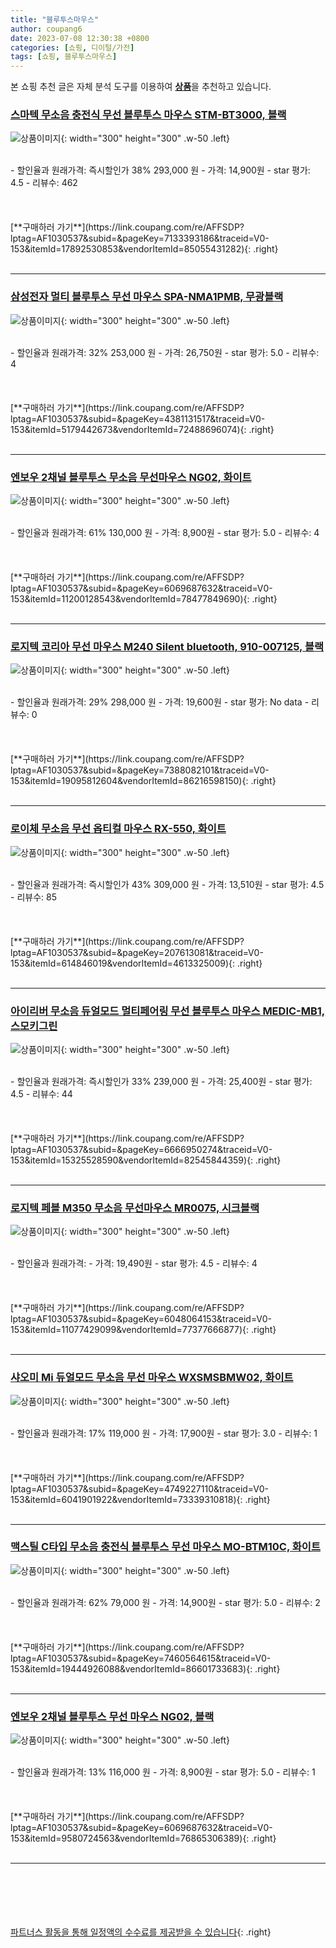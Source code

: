 ```yaml
---
title: "블루투스마우스"
author: coupang6
date: 2023-07-08 12:30:38 +0800
categories: [쇼핑, 디이털/가전]
tags: [쇼핑, 블루투스마우스]
---
```


본 쇼핑 추천 글은 자체 분석 도구를 이용하여 [**상품**](https://link.coupang.com/a/bao1ui)을 추천하고 있습니다.

### [스마텍 무소음 충전식 무선 블루투스 마우스 STM-BT3000, 블랙](https://link.coupang.com/re/AFFSDP?lptag=AF1030537&subid=&pageKey=7133393186&traceid=V0-153&itemId=17892530853&vendorItemId=85055431282)

![상품이미지](https://thumbnail9.coupangcdn.com/thumbnails/remote/230x230ex/image/vendor_inventory/e247/94c60c4961e2e9252cb7d926e1d2dcd27b7c8af7b15758274e713afb0f07.jpg){: width="300" height="300" .w-50 .left}


<br>
- 할인율과 원래가격: 즉시할인가 38%  293,000   원
- 가격: 14,900원
- star 평가: 4.5
- 리뷰수: 462
<br>
<br>
<br>
<br>
[**구매하러 가기**](https://link.coupang.com/re/AFFSDP?lptag=AF1030537&subid=&pageKey=7133393186&traceid=V0-153&itemId=17892530853&vendorItemId=85055431282){: .right}
<br>
<br>

---

### [삼성전자 멀티 블루투스 무선 마우스 SPA-NMA1PMB, 무광블랙](https://link.coupang.com/re/AFFSDP?lptag=AF1030537&subid=&pageKey=4381131517&traceid=V0-153&itemId=5179442673&vendorItemId=72488696074)

![상품이미지](https://thumbnail9.coupangcdn.com/thumbnails/remote/230x230ex/image/retail/images/2026690210320755-eae384db-f803-4926-8e0a-0ab71cdfbe11.jpg){: width="300" height="300" .w-50 .left}


<br>
- 할인율과 원래가격: 32%  253,000   원
- 가격: 26,750원
- star 평가: 5.0
- 리뷰수: 4
<br>
<br>
<br>
<br>
[**구매하러 가기**](https://link.coupang.com/re/AFFSDP?lptag=AF1030537&subid=&pageKey=4381131517&traceid=V0-153&itemId=5179442673&vendorItemId=72488696074){: .right}
<br>
<br>

---

### [엔보우 2채널 블루투스 무소음 무선마우스 NG02, 화이트](https://link.coupang.com/re/AFFSDP?lptag=AF1030537&subid=&pageKey=6069687632&traceid=V0-153&itemId=11200128543&vendorItemId=78477849690)

![상품이미지](https://thumbnail9.coupangcdn.com/thumbnails/remote/230x230ex/image/retail/images/2952196603709111-2ff079a5-98f4-4433-a262-addbc7893bcf.jpg){: width="300" height="300" .w-50 .left}


<br>
- 할인율과 원래가격: 61%  130,000   원
- 가격: 8,900원
- star 평가: 5.0
- 리뷰수: 4
<br>
<br>
<br>
<br>
[**구매하러 가기**](https://link.coupang.com/re/AFFSDP?lptag=AF1030537&subid=&pageKey=6069687632&traceid=V0-153&itemId=11200128543&vendorItemId=78477849690){: .right}
<br>
<br>

---

### [로지텍 코리아 무선 마우스 M240 Silent bluetooth, 910-007125, 블랙](https://link.coupang.com/re/AFFSDP?lptag=AF1030537&subid=&pageKey=7388082101&traceid=V0-153&itemId=19095812604&vendorItemId=86216598150)

![상품이미지](https://thumbnail10.coupangcdn.com/thumbnails/remote/230x230ex/image/retail/images/2023/06/08/15/3/b0e8e309-113b-4479-a8f8-46587ef50c28.jpg){: width="300" height="300" .w-50 .left}


<br>
- 할인율과 원래가격: 29%  298,000   원
- 가격: 19,600원
- star 평가: No data
- 리뷰수: 0
<br>
<br>
<br>
<br>
[**구매하러 가기**](https://link.coupang.com/re/AFFSDP?lptag=AF1030537&subid=&pageKey=7388082101&traceid=V0-153&itemId=19095812604&vendorItemId=86216598150){: .right}
<br>
<br>

---

### [로이체 무소음 무선 옵티컬 마우스 RX-550, 화이트](https://link.coupang.com/re/AFFSDP?lptag=AF1030537&subid=&pageKey=207613081&traceid=V0-153&itemId=614846019&vendorItemId=4613325009)

![상품이미지](https://thumbnail6.coupangcdn.com/thumbnails/remote/230x230ex/image/retail/images/8651900066573947-3c478e44-98ac-438f-b93c-e9a5d200de82.jpg){: width="300" height="300" .w-50 .left}


<br>
- 할인율과 원래가격: 즉시할인가 43%  309,000   원
- 가격: 13,510원
- star 평가: 4.5
- 리뷰수: 85
<br>
<br>
<br>
<br>
[**구매하러 가기**](https://link.coupang.com/re/AFFSDP?lptag=AF1030537&subid=&pageKey=207613081&traceid=V0-153&itemId=614846019&vendorItemId=4613325009){: .right}
<br>
<br>

---

### [아이리버 무소음 듀얼모드 멀티페어링 무선 블루투스 마우스 MEDIC-MB1, 스모키그린](https://link.coupang.com/re/AFFSDP?lptag=AF1030537&subid=&pageKey=6666950274&traceid=V0-153&itemId=15325528590&vendorItemId=82545844359)

![상품이미지](https://thumbnail9.coupangcdn.com/thumbnails/remote/230x230ex/image/retail/images/4964570315762089-bd8d4bdd-5096-457a-958c-41348fe91291.jpg){: width="300" height="300" .w-50 .left}


<br>
- 할인율과 원래가격: 즉시할인가 33%  239,000   원
- 가격: 25,400원
- star 평가: 4.5
- 리뷰수: 44
<br>
<br>
<br>
<br>
[**구매하러 가기**](https://link.coupang.com/re/AFFSDP?lptag=AF1030537&subid=&pageKey=6666950274&traceid=V0-153&itemId=15325528590&vendorItemId=82545844359){: .right}
<br>
<br>

---

### [로지텍 페블 M350 무소음 무선마우스 MR0075, 시크블랙](https://link.coupang.com/re/AFFSDP?lptag=AF1030537&subid=&pageKey=6048064153&traceid=V0-153&itemId=11077429099&vendorItemId=77377666877)

![상품이미지](https://thumbnail10.coupangcdn.com/thumbnails/remote/230x230ex/image/vendor_inventory/91da/ee5b7a20f8ec92f471c7cf09de53db28f982c3c6faf05ad2fee5d4533309.jpg){: width="300" height="300" .w-50 .left}


<br>
- 할인율과 원래가격: 
- 가격: 19,490원
- star 평가: 4.5
- 리뷰수: 4
<br>
<br>
<br>
<br>
[**구매하러 가기**](https://link.coupang.com/re/AFFSDP?lptag=AF1030537&subid=&pageKey=6048064153&traceid=V0-153&itemId=11077429099&vendorItemId=77377666877){: .right}
<br>
<br>

---

### [샤오미 Mi 듀얼모드 무소음 무선 마우스 WXSMSBMW02, 화이트](https://link.coupang.com/re/AFFSDP?lptag=AF1030537&subid=&pageKey=4749227110&traceid=V0-153&itemId=6041901922&vendorItemId=73339310818)

![상품이미지](https://thumbnail10.coupangcdn.com/thumbnails/remote/230x230ex/image/retail/images/9026954432396683-bdbf5dc9-ed67-44fc-ba5c-2ba9f630d7f3.png){: width="300" height="300" .w-50 .left}


<br>
- 할인율과 원래가격: 17%  119,000   원
- 가격: 17,900원
- star 평가: 3.0
- 리뷰수: 1
<br>
<br>
<br>
<br>
[**구매하러 가기**](https://link.coupang.com/re/AFFSDP?lptag=AF1030537&subid=&pageKey=4749227110&traceid=V0-153&itemId=6041901922&vendorItemId=73339310818){: .right}
<br>
<br>

---

### [맥스틸 C타입 무소음 충전식 블루투스 무선 마우스 MO-BTM10C, 화이트](https://link.coupang.com/re/AFFSDP?lptag=AF1030537&subid=&pageKey=7460564615&traceid=V0-153&itemId=19444926088&vendorItemId=86601733683)

![상품이미지](https://thumbnail7.coupangcdn.com/thumbnails/remote/230x230ex/image/retail/images/2023/07/17/11/3/6e9bb208-6af9-44b8-8de0-9c2bbfcb620a.jpg){: width="300" height="300" .w-50 .left}


<br>
- 할인율과 원래가격: 62%  79,000   원
- 가격: 14,900원
- star 평가: 5.0
- 리뷰수: 2
<br>
<br>
<br>
<br>
[**구매하러 가기**](https://link.coupang.com/re/AFFSDP?lptag=AF1030537&subid=&pageKey=7460564615&traceid=V0-153&itemId=19444926088&vendorItemId=86601733683){: .right}
<br>
<br>

---

### [엔보우 2채널 블루투스 무선 마우스 NG02, 블랙](https://link.coupang.com/re/AFFSDP?lptag=AF1030537&subid=&pageKey=6069687632&traceid=V0-153&itemId=9580724563&vendorItemId=76865306389)

![상품이미지](https://thumbnail9.coupangcdn.com/thumbnails/remote/230x230ex/image/retail/images/2961327182958992-2967b611-fabd-4dcc-89b3-520a19cdd629.jpg){: width="300" height="300" .w-50 .left}


<br>
- 할인율과 원래가격: 13%  116,000   원
- 가격: 8,900원
- star 평가: 5.0
- 리뷰수: 1
<br>
<br>
<br>
<br>
[**구매하러 가기**](https://link.coupang.com/re/AFFSDP?lptag=AF1030537&subid=&pageKey=6069687632&traceid=V0-153&itemId=9580724563&vendorItemId=76865306389){: .right}
<br>
<br>

---
<br><br><br><br><br> [파트너스 활동을 통해 일정액의 수수료를 제공받을 수 있습니다](https://link.coupang.com/a/bao1ui){: .right}